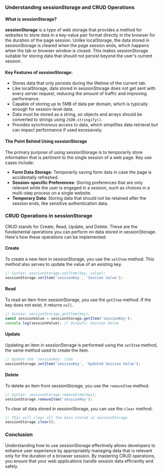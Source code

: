 ### Understanding sessionStorage and CRUD Operations

#### What is sessionStorage?

**sessionStorage** is a type of web storage that provides a method for websites to store data in a key-value pair format directly in the browser for the duration of the page session. Unlike localStorage, the data stored in sessionStorage is cleared when the page session ends, which happens when the tab or browser window is closed. This makes sessionStorage suitable for storing data that should not persist beyond the user's current session.

#### Key Features of sessionStorage:
- Stores data that only persists during the lifetime of the current tab.
- Like localStorage, data stored in sessionStorage does not get sent with every server request, reducing the amount of traffic and improving performance.
- Capable of storing up to 5MB of data per domain, which is typically enough for session-level data.
- Data must be stored as a string, so objects and arrays should be converted to strings using `JSON.stringify()`.
- Provides synchronous access to data, which simplifies data retrieval but can impact performance if used excessively.

#### The Point Behind Using sessionStorage

The primary purpose of using sessionStorage is to temporarily store information that is pertinent to the single session of a web page. Key use cases include:
- **Form Data Storage**: Temporarily saving form data in case the page is accidentally refreshed.
- **Session-specific Preferences**: Storing preferences that are only relevant while the user is engaged in a session, such as choices in a multi-step process on a single website.
- **Temporary Data**: Storing data that should not be retained after the session ends, like sensitive authentication data.

### CRUD Operations in sessionStorage

CRUD stands for Create, Read, Update, and Delete. These are the fundamental operations you can perform on data stored in sessionStorage. Here's how these operations can be implemented:

#### Create
To create a new item in sessionStorage, you use the `setItem` method. This method also serves to update the value of an existing key.

```javascript
// Syntax: sessionStorage.setItem(key, value);
sessionStorage.setItem('sessionKey', 'Session Value');
```

#### Read
To read an item from sessionStorage, you use the `getItem` method. If the key does not exist, it returns `null`.

```javascript
// Syntax: sessionStorage.getItem(key);
const sessionValue = sessionStorage.getItem('sessionKey');
console.log(sessionValue); // Outputs: Session Value
```

#### Update
Updating an item in sessionStorage is performed using the `setItem` method, the same method used to create the item.

```javascript
// Update the 'sessionKey' item
sessionStorage.setItem('sessionKey', 'Updated Session Value');
```

#### Delete
To delete an item from sessionStorage, you use the `removeItem` method.

```javascript
// Syntax: sessionStorage.removeItem(key);
sessionStorage.removeItem('sessionKey');
```

To clear all data stored in sessionStorage, you can use the `clear` method:

```javascript
// This will clear all the data stored in sessionStorage
sessionStorage.clear();
```

### Conclusion

Understanding how to use sessionStorage effectively allows developers to enhance user experience by appropriately managing data that is relevant only for the duration of a browser session. By mastering CRUD operations, you ensure that your web applications handle session data efficiently and safely.

